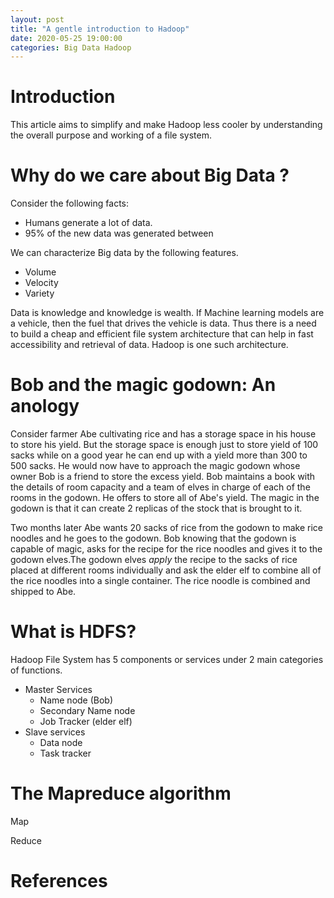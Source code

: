 ```yaml
---
layout: post
title: "A gentle introduction to Hadoop"
date: 2020-05-25 19:00:00
categories: Big Data Hadoop
---
```


Introduction
====================

This article aims to simplify and make Hadoop less cooler by understanding the overall purpose and working of a file system. 

Why do we care about Big Data ?
==========================

Consider the following facts:
* Humans generate a lot of data.
* 95% of the new data was generated between 

We can characterize Big data by the following features.
* Volume
* Velocity
* Variety

Data is knowledge and knowledge is wealth. If Machine learning models are a vehicle, then the fuel that drives the vehicle is data. Thus there is a need to build a cheap and efficient file system architecture that can help in fast accessibility and retrieval of data. Hadoop is one such architecture.

Bob and the magic godown: An anology
=================
Consider farmer Abe cultivating rice and has a storage space in his house to store his yield. But the storage space is enough just to store yield of 100 sacks while on a good year he can end up with a yield more than 300 to 500 sacks. He would now have to approach the magic godown whose owner Bob is a friend to store the excess yield. Bob maintains a book with the details of room capacity and a team of elves in charge of each of the rooms in the godown. He offers to store all of Abe's yield. The magic in the godown is that it can create 2 replicas of the stock that is brought to it.

Two months later Abe wants 20 sacks of rice from the godown to make rice noodles and he goes to the godown. Bob knowing that the godown is capable of magic, asks for the recipe for the rice noodles and gives it to the godown elves.The godown elves *apply* the recipe to the sacks of rice placed at different rooms individually and ask the elder elf to combine all of the rice noodles into a single container. The rice noodle is combined and shipped to Abe. 


What is HDFS?
==================



Hadoop File System has 5 components or services under 2 main categories of functions.
* Master Services
	* Name node (Bob)
	* Secondary Name node
	* Job Tracker (elder elf)
* Slave services
	* Data node
	* Task tracker




The Mapreduce algorithm
======================

Map

Reduce

References
============


